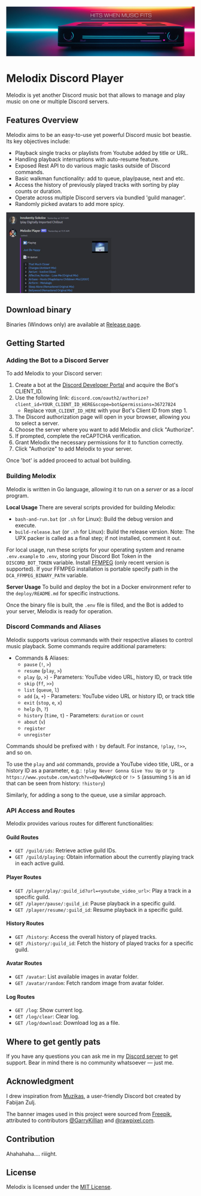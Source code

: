 ![# Header](https://github.com/keshon/melodix-discord-player/blob/master/assets/banner.jpg)

# Melodix Discord Player

Melodix is yet another Discord music bot that allows to manage and play music on one or multiple Discord servers.

## Features Overview

Melodix aims to be an easy-to-use yet powerful Discord music bot beastie. Its key objectives include:

- Playback single tracks or playlists from Youtube added by title or URL.
- Handling playback interruptions with auto-resume feature.
- Exposed Rest API to do various magic tasks outside of Discord commands.
- Basic walkman functionality: add to queue, play/pause, next and etc.
- Access the history of previously played tracks with sorting by play counts or duration.
- Operate across multiple Discord servers via bundled 'guild manager'.
- Randomly picked avatars to add more spicy.

![# Playing Example](https://github.com/keshon/melodix-discord-player/blob/master/assets/playing.jpg)

## Download binary

Binaries (Windows only) are available at [Release page](https://github.com/keshon/melodix-discord-player/releases).

## Getting Started

### Adding the Bot to a Discord Server

To add Melodix to your Discord server:

1. Create a bot at the [Discord Developer Portal](https://discord.com/developers/applications) and acquire the Bot's CLIENT_ID.
2. Use the following link: `discord.com/oauth2/authorize?client_id=YOUR_CLIENT_ID_HERE&scope=bot&permissions=36727824`
   - Replace `YOUR_CLIENT_ID_HERE` with your Bot's Client ID from step 1.
3. The Discord authorization page will open in your browser, allowing you to select a server.
4. Choose the server where you want to add Melodix and click "Authorize".
5. If prompted, complete the reCAPTCHA verification.
6. Grant Melodix the necessary permissions for it to function correctly.
7. Click "Authorize" to add Melodix to your server.

Once 'bot' is added proceed to actual bot building.

### Building Melodix

Melodix is written in Go language, allowing it to run on a *server* or as a *local* program.

**Local Usage**
There are several scripts provided for building Melodix:
  - `bash-and-run.bat` (or `.sh` for Linux): Build the debug version and execute.
  - `build-release.bat` (or `.sh` for Linux): Build the release version. Note: The UPX packer is called as a final step; if not installed, comment it out.

For local usage, run these scripts for your operating system and rename `.env.example` to `.env`, storing your Discord Bot Token in the `DISCORD_BOT_TOKEN` variable.
Install [FFMPEG](https://ffmpeg.org/) (only recent version is supported). If your FFMPEG installation is portable specify path in the `DCA_FFMPEG_BINARY_PATH` variable.

**Server Usage**
To build and deploy the bot in a Docker environment refer to the `deploy/README.md` for specific instructions.

Once the binary file is built, the `.env` file is filled, and the Bot is added to your server, Melodix is ready for operation.

### Discord Commands and Aliases

Melodix supports various commands with their respective aliases to control music playback. Some commands require additional parameters:

- Commands & Aliases:
  - `pause` (`!`, `>`)
  - `resume` (`play`, `>`)
  - `play` (`p`, `>`) - Parameters: YouTube video URL, history ID, or track title
  - `skip` (`ff`, `>>`)
  - `list` (`queue`, `l`)
  - `add` (`a`, `+`) - Parameters: YouTube video URL or history ID, or track title
  - `exit` (`stop`, `e`, `x`)
  - `help` (`h`, `?`)
  - `history` (`time`, `t`) - Parameters: `duration` or `count`
  - `about` (`v`)
  - `register`
  - `unregister`

Commands should be prefixed with `!` by default. For instance, `!play`, `!>>`, and so on.

To use the `play` and `add` commands, provide a YouTube video title, URL, or a history ID as a parameter, e.g.:
`!play Never Gonna Give You Up` 
or 
`!p https://www.youtube.com/watch?v=dQw4w9WgXcQ` 
or 
`!> 5` (assuming `5` is an id that can be seen from history: `!history`)

Similarly, for adding a song to the queue, use a similar approach.

### API Access and Routes

Melodix provides various routes for different functionalities:

#### Guild Routes

- `GET /guild/ids`: Retrieve active guild IDs.
- `GET /guild/playing`: Obtain information about the currently playing track in each active guild.

#### Player Routes

- `GET /player/play/:guild_id?url=<youtube_video_url>`: Play a track in a specific guild.
- `GET /player/pause/:guild_id`: Pause playback in a specific guild.
- `GET /player/resume/:guild_id`: Resume playback in a specific guild.

#### History Routes

- `GET /history`: Access the overall history of played tracks.
- `GET /history/:guild_id`: Fetch the history of played tracks for a specific guild.

#### Avatar Routes

- `GET /avatar`: List available images in avatar folder.
- `GET /avatar/random`: Fetch random image from avatar folder.

#### Log Routes

- `GET /log`: Show current log.
- `GET /log/clear`: Clear log.
- `GET /log/download`: Download log as a file.

## Where to get gently pats

If you have any questions you can ask me in my [Discord server](https://discord.gg/2rArYVPYfR) to get support. Bear in mind there is no community whatsoever — just me.

## Acknowledgment

I drew inspiration from [Muzikas](https://github.com/FabijanZulj/Muzikas), a user-friendly Discord bot created by Fabijan Zulj.

The banner images used in this project were sourced from [Freepik](https://www.freepik.com), attributed to contributors [@GarryKillian](https://www.freepik.com/author/garrykillian) and [@rawpixel.com](https://www.freepik.com/author/rawpixel-com).

## Contribution

Ahahahaha.... riiight.

## License

Melodix is licensed under the [MIT License](https://opensource.org/licenses/MIT).
